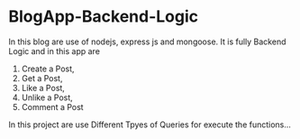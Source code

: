 # BlogApp-Backend-Logic

In this blog are use of nodejs, express js and mongoose.
It is fully Backend Logic and in this app are 
1. Create a Post,
2. Get a Post,
3. Like a Post,
4. Unlike a Post,
5. Comment a Post

In this project are use Different Tpyes of Queries for execute the functions...
